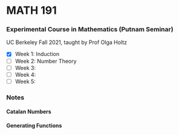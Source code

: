 # MATH 191
### Experimental Course in Mathematics (Putnam Seminar)
UC Berkeley Fall 2021, taught by Prof Olga Holtz

- [x] Week 1: Induction
- [ ] Week 2: Number Theory
- [ ] Week 3:
- [ ] Week 4:
- [ ] Week 5:

### Notes

#### Catalan Numbers

#### Generating Functions
